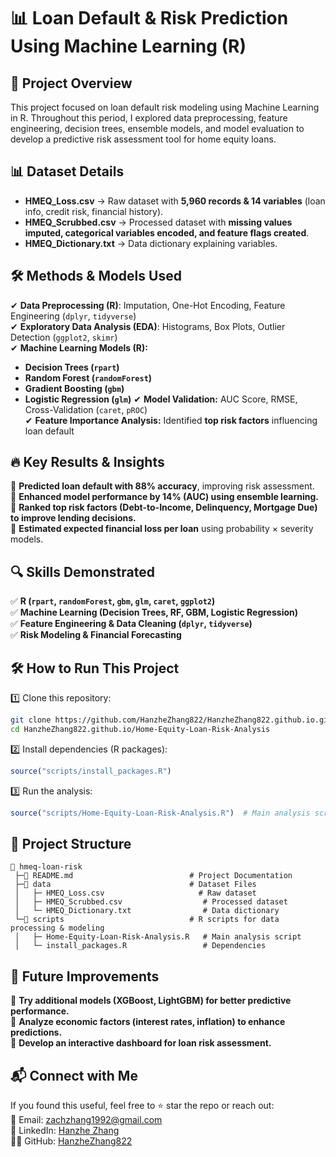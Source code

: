 # 📊 Loan Default & Risk Prediction Using Machine Learning (R)  

## 🚀 Project Overview  
This project focused on loan default risk modeling using Machine Learning in R. Throughout this period, I explored data preprocessing, feature engineering, decision trees, ensemble models, and model evaluation to develop a predictive risk assessment tool for home equity loans.  

## 📊 Dataset Details  
- **HMEQ_Loss.csv** → Raw dataset with **5,960 records & 14 variables** (loan info, credit risk, financial history).  
- **HMEQ_Scrubbed.csv** → Processed dataset with **missing values imputed, categorical variables encoded, and feature flags created**.  
- **HMEQ_Dictionary.txt** → Data dictionary explaining variables.  

## 🛠️ Methods & Models Used  
✔ **Data Preprocessing (R)**: Imputation, One-Hot Encoding, Feature Engineering (`dplyr`, `tidyverse`)  
✔ **Exploratory Data Analysis (EDA)**: Histograms, Box Plots, Outlier Detection (`ggplot2`, `skimr`)  
✔ **Machine Learning Models (R):**  
  - **Decision Trees (`rpart`)**  
  - **Random Forest (`randomForest`)**  
  - **Gradient Boosting (`gbm`)**  
  - **Logistic Regression (`glm`)**
✔ **Model Validation:** AUC Score, RMSE, Cross-Validation (`caret`, `pROC`)  
✔ **Feature Importance Analysis:** Identified **top risk factors** influencing loan default  

## 🔥 Key Results & Insights  
📌 **Predicted loan default with 88% accuracy**, improving risk assessment.  
📌 **Enhanced model performance by 14% (AUC) using ensemble learning.**  
📌 **Ranked top risk factors (Debt-to-Income, Delinquency, Mortgage Due) to improve lending decisions.**  
📌 **Estimated expected financial loss per loan** using probability × severity models.  

## 🔍 Skills Demonstrated  
✅ **R (`rpart`, `randomForest`, `gbm`, `glm`, `caret`, `ggplot2`)**  
✅ **Machine Learning (Decision Trees, RF, GBM, Logistic Regression)**  
✅ **Feature Engineering & Data Cleaning (`dplyr`, `tidyverse`)**  
✅ **Risk Modeling & Financial Forecasting**  

## 🛠️ How to Run This Project  
1️⃣ Clone this repository:  
   ```bash
   git clone https://github.com/HanzheZhang822/HanzheZhang822.github.io.git
   cd HanzheZhang822.github.io/Home-Equity-Loan-Risk-Analysis
   ```  
2️⃣ Install dependencies (R packages):  
   ```r
   source("scripts/install_packages.R")
   ```  
3️⃣ Run the analysis:  
   ```r
   source("scripts/Home-Equity-Loan-Risk-Analysis.R")  # Main analysis script
   ```  

## 📂 Project Structure  
```
📂 hmeq-loan-risk  
 ├─📝 README.md                          # Project Documentation  
 ├─📂 data                               # Dataset Files  
 │   ├─ HMEQ_Loss.csv                     # Raw dataset  
 │   ├─ HMEQ_Scrubbed.csv                  # Processed dataset  
 │   └─ HMEQ_Dictionary.txt                # Data dictionary  
 └─📂 scripts                            # R scripts for data processing & modeling  
 │   ├─ Home-Equity-Loan-Risk-Analysis.R   # Main analysis script  
 │   └─ install_packages.R                 # Dependencies  
```  

## 📌 Future Improvements  
🚀 **Try additional models (XGBoost, LightGBM) for better predictive performance.**  
🚀 **Analyze economic factors (interest rates, inflation) to enhance predictions.**  
🚀 **Develop an interactive dashboard for loan risk assessment.**  

## 📬 Connect with Me  
If you found this useful, feel free to ⭐ star the repo or reach out:  
📧 Email: zachzhang1992@gmail.com  
💼 LinkedIn: [Hanzhe Zhang](https://www.linkedin.com/in/hanzhezhang)  
👨‍💻 GitHub: [HanzheZhang822](https://hanzhezhang822.github.io)  
